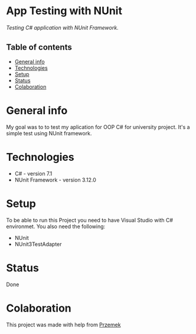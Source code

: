 # App Testing with NUnit
###### Testing C# application with NUnit Framework.

## Table of contents
* [General info](#general-info)
* [Technologies](#technologies)
* [Setup](#setup)
* [Status](#status)
* [Colaboration](#colaboration)

# General info
My goal was to to test my aplication for OOP C# for university project.
It's a simple test using NUnit framework.

# Technologies
- C# - version 7.1
- NUnit Framework - version 3.12.0

# Setup
To be able to run this Project you need to have Visual Studio with C# environmet. You also need the following:

- NUnit
- NUnit3TestAdapter
 
 # Status
 Done
 
 # Colaboration
This project was made with help from [Przemek](https://github.com/Przemek-Ter)

